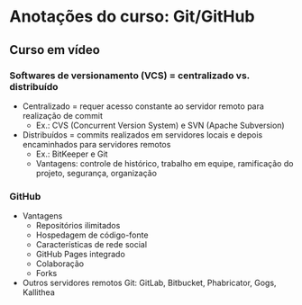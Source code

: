 # Anotações do curso: Git/GitHub

## Curso em vídeo

### Softwares de versionamento (VCS) = centralizado vs. distribuído

- Centralizado = requer acesso constante ao servidor remoto para realização de commit
  - Ex.: CVS (Concurrent Version System) e SVN (Apache Subversion)
- Distribuídos = commits realizados em servidores locais e depois encaminhados para servidores remotos
  - Ex.: BitKeeper e Git
  - Vantagens: controle de histórico, trabalho em equipe, ramificação do projeto, segurança, organização

### GitHub

- Vantagens
  - Repositórios ilimitados
  - Hospedagem de código-fonte
  - Características de rede social
  - GitHub Pages integrado
  - Colaboração
  - Forks
- Outros servidores remotos Git: GitLab, Bitbucket, Phabricator, Gogs, Kallithea

